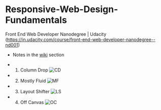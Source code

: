 # Responsive-Web-Design-Fundamentals
Front End Web Developer Nanodegree | Udacity (https://in.udacity.com/course/front-end-web-developer-nanodegree--nd001)

- Notes in the [wiki](https://github.com/binaryshrey/Responsive-Web-Design-Fundamentals/wiki) section
 

-  1. Column Drop
![CD](https://i.imgur.com/Mpaun3p.png)

-  2. Mostly Fluid
![MF](https://i.imgur.com/sAqT6EH.png)

-  3. Layout Shifter
![LS](https://i.imgur.com/V7puDhM.png)

-  4. Off Canvas
![OC](https://i.imgur.com/PpCqyKo.png)
  
  
  
